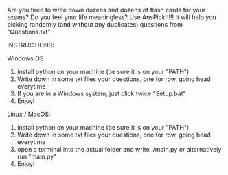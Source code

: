 Are you tired to write down dozens and dozens of flash cards for your exams? 
Do you feel your life meaningless?
Use AnsPick!!!!!
It will help you picking randomly (and without any duplicates) questions from "Questions.txt"


INSTRUCTIONS:

Windows OS
1. install python on your machine (be sure it is on your "PATH")
2. Write down in some txt files your questions, one for row, going head everytime 
3. If you are in a Windows system, just click twice "Setup.bat"
4. Enjoy!

Linux / MacOS:
1. install python on your machine (be sure it is on your "PATH")
2. Write down in some txt files your questions, one for row, going head everytime 
3. open a terminal into the actual folder and write ./main.py or alternatively run "main.py"
4. Enjoy!

             


